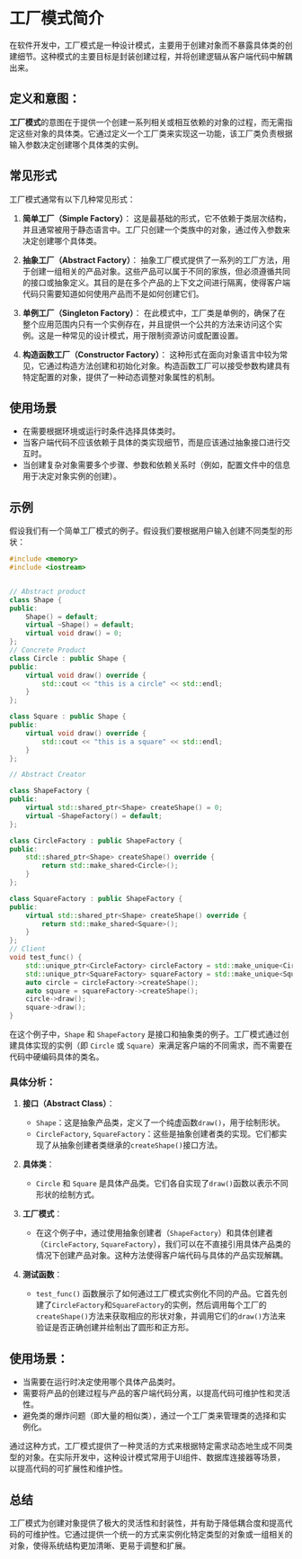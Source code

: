 # 工厂模式简介

在软件开发中，工厂模式是一种设计模式，主要用于创建对象而不暴露具体类的创建细节。这种模式的主要目标是封装创建过程，并将创建逻辑从客户端代码中解耦出来。

## 定义和意图：

**工厂模式**的意图在于提供一个创建一系列相关或相互依赖的对象的过程，而无需指定这些对象的具体类。它通过定义一个工厂类来实现这一功能，该工厂类负责根据输入参数决定创建哪个具体类的实例。

## 常见形式

工厂模式通常有以下几种常见形式：

1. **简单工厂（Simple Factory）**：
   这是最基础的形式，它不依赖于类层次结构，并且通常被用于静态语言中。工厂只创建一个类族中的对象，通过传入参数来决定创建哪个具体类。

2. **抽象工厂（Abstract Factory）**：
   抽象工厂模式提供了一系列的工厂方法，用于创建一组相关的产品对象。这些产品可以属于不同的家族，但必须遵循共同的接口或抽象定义。其目的是在多个产品的上下文之间进行隔离，使得客户端代码只需要知道如何使用产品而不是如何创建它们。

3. **单例工厂（Singleton Factory）**：
   在此模式中，工厂类是单例的，确保了在整个应用范围内只有一个实例存在，并且提供一个公共的方法来访问这个实例。这是一种常见的设计模式，用于限制资源访问或配置设置。

4. **构造函数工厂（Constructor Factory）**：
   这种形式在面向对象语言中较为常见，它通过构造方法创建和初始化对象。构造函数工厂可以接受参数构建具有特定配置的对象，提供了一种动态调整对象属性的机制。

## 使用场景

- 在需要根据环境或运行时条件选择具体类时。
- 当客户端代码不应该依赖于具体的类实现细节，而是应该通过抽象接口进行交互时。
- 当创建复杂对象需要多个步骤、参数和依赖关系时（例如，配置文件中的信息用于决定对象实例的创建）。

## 示例

假设我们有一个简单工厂模式的例子。假设我们要根据用户输入创建不同类型的形状：

```cpp
#include <memory>
#include <iostream>


// Abstract product
class Shape {
public:
    Shape() = default;
    virtual ~Shape() = default;
    virtual void draw() = 0;
};
// Concrete Product
class Circle : public Shape {
public:
    virtual void draw() override {
        std::cout << "this is a circle" << std::endl;
    }
};

class Square : public Shape {
public:
    virtual void draw() override {
        std::cout << "this is a square" << std::endl;
    }
};

// Abstract Creator

class ShapeFactory {
public:
    virtual std::shared_ptr<Shape> createShape() = 0;
    virtual ~ShapeFactory() = default;
};

class CircleFactory : public ShapeFactory {
public:
    std::shared_ptr<Shape> createShape() override {
        return std::make_shared<Circle>();
    }
};

class SquareFactory : public ShapeFactory {
public:
    virtual std::shared_ptr<Shape> createShape() override {
        return std::make_shared<Square>();
    }
};
// Client
void test_func() {
    std::unique_ptr<CircleFactory> circleFactory = std::make_unique<CircleFactory>();
    std::unique_ptr<SquareFactory> squareFactory = std::make_unique<SquareFactory>();
    auto circle = circleFactory->createShape();
    auto square = squareFactory->createShape();
    circle->draw();
    square->draw();
}
```

在这个例子中，`Shape` 和 `ShapeFactory` 是接口和抽象类的例子。工厂模式通过创建具体实现的实例（即 `Circle` 或 `Square`）来满足客户端的不同需求，而不需要在代码中硬编码具体的类名。

### 具体分析：

1. **接口（Abstract Class）**：

   - `Shape`：这是抽象产品类，定义了一个纯虚函数`draw()`，用于绘制形状。
   - `CircleFactory`, `SquareFactory`：这些是抽象创建者类的实现。它们都实现了从抽象创建者类继承的`createShape()`接口方法。

2. **具体类**：

   - `Circle` 和 `Square` 是具体产品类。它们各自实现了`draw()`函数以表示不同形状的绘制方式。

3. **工厂模式**：
   - 在这个例子中，通过使用抽象创建者（`ShapeFactory`）和具体创建者（`CircleFactory`, `SquareFactory`），我们可以在不直接引用具体产品类的情况下创建产品对象。这种方法使得客户端代码与具体的产品实现解耦。
4. **测试函数**：
   - `test_func()` 函数展示了如何通过工厂模式实例化不同的产品。它首先创建了`CircleFactory`和`SquareFactory`的实例，然后调用每个工厂的`createShape()`方法来获取相应的形状对象，并调用它们的`draw()`方法来验证是否正确创建并绘制出了圆形和正方形。

## 使用场景：

- 当需要在运行时决定使用哪个具体产品类时。
- 需要将产品的创建过程与产品的客户端代码分离，以提高代码可维护性和灵活性。
- 避免类的爆炸问题（即大量的相似类），通过一个工厂类来管理类的选择和实例化。

通过这种方式，工厂模式提供了一种灵活的方式来根据特定需求动态地生成不同类型的对象。在实际开发中，这种设计模式常用于UI组件、数据库连接器等场景，以提高代码的可扩展性和维护性。

## 总结

工厂模式为创建对象提供了极大的灵活性和封装性，并有助于降低耦合度和提高代码的可维护性。它通过提供一个统一的方式来实例化特定类型的对象或一组相关的对象，使得系统结构更加清晰、更易于调整和扩展。
